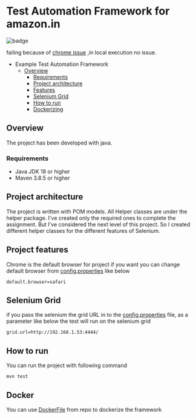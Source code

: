 # Test Automation Framework for amazon.in

![badge](https://github.com/serhatozdursun/in.amozon.test.project/actions/workflows/maven.yml/badge.svg)

failing because of [chrome issue](https://bugs.chromium.org/p/chromedriver/issues/detail?id=2473)
,in local execution no issue.

- Example Test Automation Framework
    * [Overview](#overview)
        + [Requirements](#requirements)
        + [Project architecture](#architecture)
        + [Features](#features)
        + [Selenium Grid](#grid)
        + [How to run](#run)
        + [Dockerizing](#docker)


<a name="overview"></a>

## Overview

The project has been developed with java.

<a name="requirements"></a>

### Requirements

- Java JDK 18 or higher
- Maven 3.8.5 or higher

<a name="architecture"></a>
## Project architecture

The project is written with POM models. All Helper classes are under the helper package. I've created only the required ones to complete the assignment.
But I've considered the next level of this project. So I created different helper classes for the different features of Selenium.

<a name="features"></a>
## Project features

Chrome is the default browser for project if you want you can change default browser from [config.properties](https://github.com/serhatozdursun/in.amozon.test.project/blob/master/src/main/resources/config.properties) like below
```
default.browser=safari
```

<a name="grid"></a>
## Selenium Grid
if you pass the selenium the grid URL in to the [config.properties](https://github.com/serhatozdursun/in.amozon.test.project/blob/master/src/main/resources/config.properties) file, as a parameter like below the test will run on the selenium grid

```
grid.url=http://192.168.1.53:4444/
```
<a name="run"></a>
## How to run

You can run the project with following command
```
mvn test
```

<a name="docker"></a>
## Docker
You can use [DockerFile](https://github.com/serhatozdursun/in.amozon.test.project/blob/master/DockerFile) from repo to dockerize the framework
